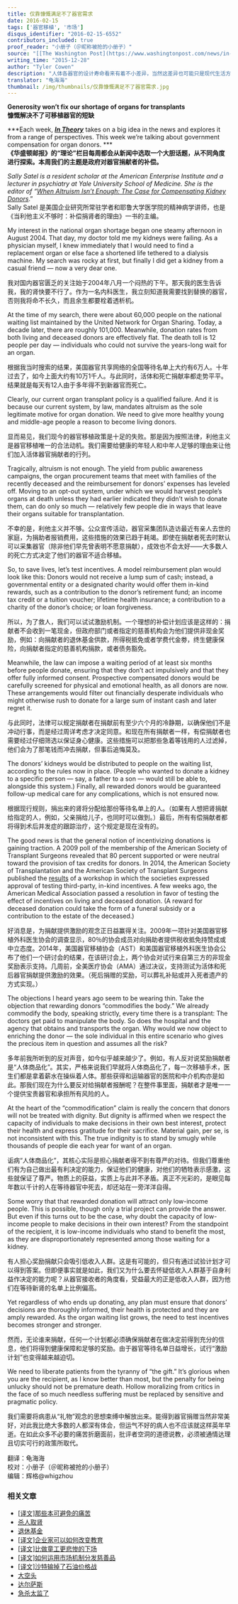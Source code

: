 ```yaml
---
title: 仅靠慷慨满足不了器官需求
date: 2016-02-15
tags: ['器官移植', '市场']
disqus_identifier: "2016-02-15-6552"
contributors_included: true
proof_reader: "小册子（＠昵称被抢的小册子）"
source: "[[The Washington Post](https://www.washingtonpost.com/news/in-theory/wp/2015/12/28/generosity-wont-fix-our-shortage-of-organs-for-transplants/)](http://www.aei.org/publication/generosity-wont-fix-our-shortage-of-organs-for-transplants/)"
writing_time: "2015-12-28"
author: "Tyler Cowen"
description: "人体各器官的设计寿命看来有着不小差异，当然这差异也可能只是现代生活方式所带来，于是随着移植技术的成熟和寿命不断延长，对器官的需求日益强烈，与此同时，供给却大为滞后，而原因在于，当前伦理/法律体系下，需求无法转变成对器官提供者的激励……"
translator: "龟海海"
thumbnail: /img/thumbnails/仅靠慷慨满足不了器官需求.jpg
---
```


**Generosity won’t fix our shortage of organs for transplants**  
**慷慨解决不了可移植器官的短缺**

***Each week, ***[***In Theory***](http://www.washingtonpost.com/news/in-theory/)*** takes on a big idea in the news and explores it from a range of perspectives. This week we’re talking about government compensation for organ donors. ***  
**《华盛顿邮报》的“理论”栏目每周都会从新闻中选取一个大胆话题，从不同角度进行探索。本周我们的主题是政府对器官捐献者的补偿。**

*Sally Satel is a resident scholar at the American Enterprise Institute and a lecturer in psychiatry at Yale University School of Medicine. She is the editor of “*[*When Altruism Isn’t Enough: The Case for Compensating Kidney Donors*](http://www.amazon.com/gp/product/084474266X/ref=as_li_qf_sp_asin_il_tl?ie=UTF8&camp=1789&creative=9325&creativeASIN=084474266X&linkCode=as2&tag=thewaspos09-20&linkId=DADADF75CPL5QWFR).”  
Sally Satel 是美国企业研究所常驻学者和耶鲁大学医学院的精神病学讲师，也是《当利他主义不够时：补偿捐肾者的理由》一书的主编。

My interest in the national organ shortage began one steamy afternoon in August 2004. That day, my doctor told me my kidneys were failing. As a physician myself, I knew immediately that I would need to find a replacement organ or else face a shortened life tethered to a dialysis machine. My search was rocky at first, but finally I did get a kidney from a casual friend — now a very dear one.

我对国内器官匮乏的关注始于2004年八月一个闷热的下午。那天我的医生告诉我，我的肾快要不行了。作为一名内科医生，我立刻知道我需要找到替换的器官，否则我将命不长久，而且余生都要栓着透析机。

At the time of my search, there were about 60,000 people on the national waiting list maintained by the United Network for Organ Sharing. Today, a decade later, there are roughly 101,000. Meanwhile, donation rates from both living and deceased donors are effectively flat. The death toll is 12 people per day — individuals who could not survive the years-long wait for an organ.

根据我当时搜索的结果，美国器官共享网络的全国等待名单上大约有6万人。十年过去了，如今上面大约有10万1千人。与此同时，活体和死亡捐献率都走势平平。结果就是每天有12人由于多年得不到新器官而死亡。

Clearly, our current organ transplant policy is a qualified failure. And it is because our current system, by law, mandates altruism as the sole legitimate motive for organ donation. We need to give more healthy young and middle-age people a reason to become living donors.

显而易见，我们现今的器官移植政策是十足的失败。那是因为按照法律，利他主义是器官移植唯一的合法动机。我们需要给健康的年轻人和中年人足够的理由来让他们加入活体器官捐献者的行列。

Tragically, altruism is not enough. The yield from public awareness campaigns, the organ procurement teams that meet with families of the recently deceased and the reimbursement for donors’ expenses has leveled off. Moving to an opt-out system, under which we would harvest people’s organs at death unless they had earlier indicated they didn’t wish to donate them, can do only so much — relatively few people die in ways that leave their organs suitable for transplantation.

不幸的是，利他主义并不够。公众宣传活动，器官采集团队造访最近有亲人去世的家庭，为捐助者报销费用，这些措施的效果已趋于耗竭。即使在捐献者死去时默认可以采集器官（除非他们早先曾表明不愿意捐献），成效也不会太好——大多数人的死亡方式决定了他们的器官不适合移植。

So, to save lives, let’s test incentives. A model reimbursement plan would look like this: Donors would not receive a lump sum of cash; instead, a governmental entity or a designated charity would offer them in-kind rewards, such as a contribution to the donor’s retirement fund; an income tax credit or a tuition voucher; lifetime health insurance; a contribution to a charity of the donor’s choice; or loan forgiveness.

所以，为了救人，我们可以试试激励机制。一个理想的补偿计划应该是这样的：捐献者不会收到一笔现金，但政府部门或者指定的慈善机构会为他们提供非现金奖励，例如：向捐献者的退休基金供款，所得税抵免或者学费代金劵，终生健康保险，向捐献者指定的慈善机构捐款，或者债务豁免。

Meanwhile, the law can impose a waiting period of at least six months before people donate, ensuring that they don’t act impulsively and that they offer fully informed consent. Prospective compensated donors would be carefully screened for physical and emotional health, as all donors are now. These arrangements would filter out financially desperate individuals who might otherwise rush to donate for a large sum of instant cash and later regret it.

与此同时，法律可以规定捐献者在捐献前有至少六个月的冷静期，以确保他们不是冲动行事，而是经过周详考虑才决定同意。和现在所有捐献者一样，有偿捐献者也需要经过仔细筛选以保证身心健康。这些措施可以把那些急着等钱用的人过滤掉，他们会为了那笔钱而冲去捐献，但事后追悔莫及。

The donors’ kidneys would be distributed to people on the waiting list, according to the rules now in place. (People who wanted to donate a kidney to a specific person — say, a father to a son — would still be able to, alongside this system.) Finally, all rewarded donors would be guaranteed follow-up medical care for any complications, which is not ensured now.

根据现行规则，捐出来的肾将分配给那份等待名单上的人。（如果有人想把肾捐献给指定的人，例如，父亲捐给儿子，也同时可以做到。）最后，所有有偿捐献者都将得到术后并发症的跟踪治疗，这个规定是现在没有的。

The good news is that the general notion of incentivizing donations is gaining traction. A 2009 poll of the membership of the American Society of Transplant Surgeons revealed that 80 percent supported or were neutral toward the provision of tax credits for donors. In 2014, the American Society of Transplantation and the American Society of Transplant Surgeons published the [results](http://onlinelibrary.wiley.com/doi/10.1111/ajt.13233/abstract) of a workshop in which the societies expressed approval of testing third-party, in-kind incentives. A few weeks ago, the American Medical Association passed a resolution in favor of testing the effect of incentives on living and deceased donation. (A reward for deceased donation could take the form of a funeral subsidy or a contribution to the estate of the deceased.)

好消息是，为捐献提供激励的观念正日益赢得关注。2009年一项针对美国器官移植外科医生协会的调查显示，80％的协会成员对向捐助者提供税收抵免持赞成或中立态度。2014年，美国器官移植协会（AST）和美国器官移植外科医生协会公布了他们一个研讨会的结果，在该研讨会上，两个协会对试行来自第三方的非现金奖励表示支持。几周前，全美医疗协会（AMA）通过决议，支持测试为活体和死后器官捐献提供激励的效果。（死后捐赠的奖励，可以葬礼补贴或并入死者遗产的方式实现。）

The objections I heard years ago seem to be wearing thin. Take the objection that rewarding donors “commodifies the body.” We already commodify the body, speaking strictly, every time there is a transplant: The doctors get paid to manipulate the body. So does the hospital and the agency that obtains and transports the organ. Why would we now object to enriching the donor — the sole individual in this entire scenario who gives the precious item in question and assumes all the risk?

多年前我所听到的反对声音，如今似乎越来越少了。例如，有人反对说奖励捐献者是“人体商品化”。其实，严格来说我们早就将人体商品化了，每一次移植手术，医生们都是拿着薪水在操纵着人体。那些获得和运输器官的医院和中介机构亦是如此。那我们现在为什么要反对给捐献者报酬呢？在整件事里面，捐献者才是唯一一个提供宝贵器官和承担所有风险的人。

At the heart of the “commodification” claim is really the concern that donors will not be treated with dignity. But dignity is affirmed when we respect the capacity of individuals to make decisions in their own best interest, protect their health and express gratitude for their sacrifice. Material gain, per se, is not inconsistent with this. The true indignity is to stand by smugly while thousands of people die each year for want of an organ.

诟病“人体商品化”，其核心实际是担心捐献者得不到有尊严的对待。但我们尊重他们有为自己做出最有利决定的能力，保证他们的健康，对他们的牺牲表示感激，这些就保证了尊严。物质上的获益，实质上与此并不矛盾。真正不光彩的，是眼见每年数以千计的人在等待器官中死去，却还站在一旁洋洋自得。

Some worry that that rewarded donation will attract only low-income people. This is possible, though only a trial project can provide the answer. But even if this turns out to be the case, why doubt the capacity of low-income people to make decisions in their own interest? From the standpoint of the recipient, it is low-income individuals who stand to benefit the most, as they are disproportionately represented among those waiting for a kidney.

有人担心奖励捐献只会吸引低收入人群。这是有可能的，但只有通过试验计划才可以得到答案。但即便事实就是如此，我们又为什么要去怀疑低收入人群基于自身利益作决定的能力呢？从器官接收者的角度看，受益最大的正是低收入人群，因为他们在等待新肾的名单上比例偏高。

Yet regardless of who ends up donating, any plan must ensure that donors’ decisions are thoroughly informed, their health is protected and they are amply rewarded. As the organ waiting list grows, the need to test incentives becomes stronger and stronger.

然而，无论谁来捐献，任何一个计划都必须确保捐献者在做决定前得到充分的信息，他们将得到健康保障和足够的奖励。由于器官等待名单日益增长，试行“激励计划”也变得越来越迫切。

We need to liberate patients from the tyranny of “the gift.” It’s glorious when you are the recipient, as I know better than most, but the penalty for being unlucky should not be premature death. Hollow moralizing from critics in the face of so much needless suffering must be replaced by sensitive and pragmatic policy.

我们需要将病患从“礼物”观念的思想束缚中解放出来。能得到器官捐赠当然非常美好，对此我比绝大多数的人都深有体会，但运气不好的病人也不应该就这样英年早逝。在如此众多不必要的痛苦折磨面前，批评者空洞的道德说教，必须被通情达理且切实可行的政策所取代。


翻译：龟海海  
校对：小册子（＠昵称被抢的小册子）  
编辑：辉格@whigzhou


### 相关文章

* [[译文]那些本可避免的痛苦](https://headsalon.org/archives/7164.html "[译文]那些本可避免的痛苦")
* [杀人取肾](https://headsalon.org/archives/7038.html "杀人取肾")
* [退休基金](https://headsalon.org/archives/7795.html "退休基金")
* [[译文]企业家可以如何改变教育](https://headsalon.org/archives/7525.html "[译文]企业家可以如何改变教育")
* [[译文]比做童工更悲惨的下场](https://headsalon.org/archives/7520.html "[译文]比做童工更悲惨的下场")
* [[译文]如何运用市场机制分发慈善品](https://headsalon.org/archives/7363.html "[译文]如何运用市场机制分发慈善品")
* [[译文]沙特输掉了石油价格战](https://headsalon.org/archives/7249.html "[译文]沙特输掉了石油价格战")
* [大空头](https://headsalon.org/archives/7195.html "大空头")
* [达尔萨斯](https://headsalon.org/archives/7156.html "达尔萨斯")
* [急杀太监了](https://headsalon.org/archives/7138.html "急杀太监了")
